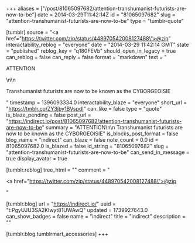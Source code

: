+++
aliases = ["/post/81065097682/attention-transhumanist-futurists-are-now-to-be"]
date = 2014-03-29T11:42:14Z
id = "81065097682"
slug = "attention-transhumanist-futurists-are-now-to-be"
type = "tumblr-quote"

[tumblr]
source = "<a href=\"https://twitter.com/zip/status/448970542008127488\">@zip</a>"
interactability_reblog = "everyone"
date = "2014-03-29 11:42:14 GMT"
state = "published"
reblog_key = "q180FEVb"
should_open_in_legacy = true
can_reblog = false
can_reply = false
format = "markdown"
text = "<p>ATTENTION</p>\n\n<p>Transhumanist futurists are now to be known as the CYBORGEOISIE</p>"
timestamp = 1396093334.0
interactability_blaze = "everyone"
short_url = "https://tmblr.co/ZY3jby1BVspdI"
can_like = false
type = "quote"
is_blaze_pending = false
post_url = "https://indirect.io/post/81065097682/attention-transhumanist-futurists-are-now-to-be"
summary = "ATTENTION\n\n Transhumanist futurists are now to be known as the CYBORGEOISIE"
is_blocks_post_format = false
blog_name = "indirect"
can_blaze = false
note_count = 0.0
id = 81065097682.0
is_blazed = false
id_string = "81065097682"
slug = "attention-transhumanist-futurists-are-now-to-be"
can_send_in_message = true
display_avatar = true

[tumblr.reblog]
tree_html = ""
comment = "<p><a href=\"https://twitter.com/zip/status/448970542008127488\">@zip</a></p>"

[tumblr.blog]
url = "https://indirect.io/"
uuid = "t:PgyUJU3SA2Klwyt81UWAwQ"
updated = 1739927643.0
can_show_badges = false
name = "indirect"
title = "indirect"
description = ""

[tumblr.blog.tumblrmart_accessories]
+++

